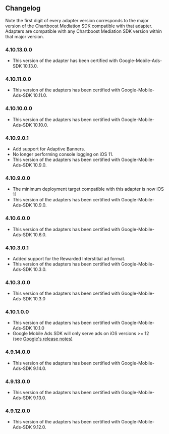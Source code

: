 ## Changelog

Note the first digit of every adapter version corresponds to the major version of the Chartboost Mediation SDK compatible with that adapter. 
Adapters are compatible with any Chartboost Mediation SDK version within that major version.

### 4.10.13.0.0
- This version of the adapter has been certified with Google-Mobile-Ads-SDK 10.13.0.

### 4.10.11.0.0
- This version of the adapters has been certified with Google-Mobile-Ads-SDK 10.11.0.

### 4.10.10.0.0
- This version of the adapters has been certified with Google-Mobile-Ads-SDK 10.10.0.

### 4.10.9.0.1
- Add support for Adaptive Banners.
- No longer performing console logging on iOS 11.
- This version of the adapters has been certified with Google-Mobile-Ads-SDK 10.9.0.

### 4.10.9.0.0
- The minimum deployment target compatible with this adapter is now iOS 11
- This version of the adapters has been certified with Google-Mobile-Ads-SDK 10.9.0.

### 4.10.6.0.0
- This version of the adapters has been certified with Google-Mobile-Ads-SDK 10.6.0.

### 4.10.3.0.1
- Added support for the Rewarded Interstitial ad format.
- This version of the adapters has been certified with Google-Mobile-Ads-SDK 10.3.0.

### 4.10.3.0.0
- This version of the adapters has been certified with Google-Mobile-Ads-SDK 10.3.0

### 4.10.1.0.0
- This version of the adapters has been certified with Google-Mobile-Ads-SDK 10.1.0
- Google Mobile Ads SDK will only serve ads on iOS versions >= 12  
\(see [Google's release notes\)](https://developers.google.com/admob/ios/rel-notes)

### 4.9.14.0.0
- This version of the adapters has been certified with Google-Mobile-Ads-SDK 9.14.0.

### 4.9.13.0.0
- This version of the adapters has been certified with Google-Mobile-Ads-SDK 9.13.0.

### 4.9.12.0.0
- This version of the adapters has been certified with Google-Mobile-Ads-SDK 9.12.0.
